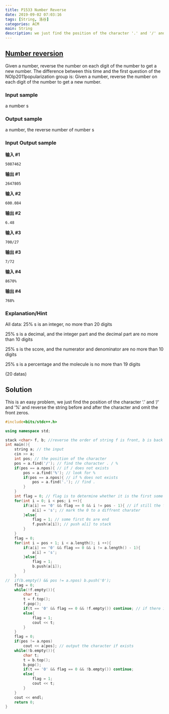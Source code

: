 ```yaml
---
title: P1533 Number Reverse
date: 2019-09-02 07:03:16
tags: [String, 洛谷]
categories: ACM
main: String
description: we just find the position of the character '.' and '/' and '%' and reverse the string before and after the character and omit the front zeros.
---
```


## [Number reversion](https://www.luogu.org/problem/P1553)

Given a number, reverse the number on each digit of the number to get a new number. The difference between this time and the first question of the NOIp2011popularization group is: Given a number, reverse the number on each digit of the number to get a new number.

<!--more-->

### Input sample

a number s

### Output sample

a number, the reverse number of number s

### Input Output sample

**输入 #1**

```
5087462
```

**输出 #1**

```
2647805
```

**输入 #2**

```
600.084
```

**输出 #2**

```
6.48
```

**输入 #3**

```
700/27
```

**输出 #3**

```
7/72
```

**输入 #4**

```repl
8670%
```

**输出 #4**

```repl
768%
```

### Explanation/Hint

All data: 25% s is an integer, no more than 20 digits

25% s is a decimal, and the integer part and the decimal part are no more than 10 digits

25% s is the score, and the numerator and denominator are no more than 10 digits

25% s is a percentage and the molecule is no more than 19 digits

(20 datas)

## Solution

This is an easy problem, we just find the position of the character ‘.’ and ‘/‘ and ‘%’ and reverse the string before and after the character and omit the front zeros.

```c++
#include<bits/stdc++.h>

using namespace std;

stack <char> f, b; //reverse the order of string f is front, b is back
int main(){
	string a; // the input
	cin >> a;
	int pos; // the position of the character
	pos = a.find('/'); // find the character . / %
	if(pos == a.npos){ // if / does not exists
		pos = a.find('%'); // look for %
		if(pos == a.npos){ // if % does not exists
			pos = a.find('.'); // find .
		} 
	}
	int flag = 0; // flag is to determine whether it is the first some 0s
	for(int i = 0; i < pos; i ++){
		if(a[i] == '0' && flag == 0 && i != pos - 1){ // if still the first some 0s
			a[i] = 's'; // mark the 0 to a diffrent charater
		}else{
			flag = 1; // some first 0s are end
			f.push(a[i]); // push a[i] to stack
		}
	}
	flag = 0;
	for(int i = pos + 1; i < a.length(); i ++){
		if(a[i] == '0' && flag == 0 && i != a.length() - 1){
			a[i] = 's';
		}else{
			flag = 1;
			b.push(a[i]);
		}
	}
//	if(b.empty() && pos != a.npos) b.push('0');
	flag = 0;
	while(!f.empty()){ 
		char t;
		t = f.top();
		f.pop();
		if(t == '0' && flag == 0 && !f.empty()) continue; // if there is only one 0, we must save it
		else{
			flag = 1;
			cout << t;
		}
	}
	flag = 0;
	if(pos != a.npos)
		cout << a[pos]; // output the character if exists
	while(!b.empty()){
		char t;
		t = b.top();
		b.pop();
		if(t == '0' && flag == 0 && !b.empty()) continue;
		else{
			flag = 1;
			cout << t;
		}
	}
	cout << endl;
	return 0;
}
```